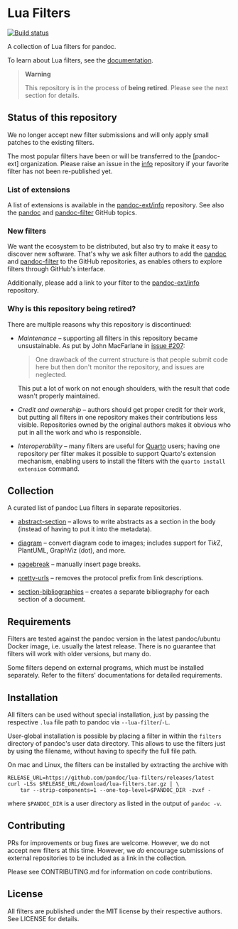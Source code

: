 # Lua Filters

[![Build status][GitHub Actions badge]][GitHub Actions]

[GitHub Actions badge]: https://img.shields.io/github/workflow/status/pandoc/lua-filters/CI?logo=github
[GitHub Actions]: https://github.com/pandoc/lua-filters/actions

A collection of Lua filters for pandoc.

To learn about Lua filters, see the [documentation].

[documentation]: http://pandoc.org/lua-filters.html

> **Warning**
>
> This repository is in the process of **being retired**. Please
> see the next section for details.

## Status of this repository

We no longer accept new filter submissions and will only apply
small patches to the existing filters.

The most popular filters have been or will be transferred to the
[pandoc-ext] organization. Please raise an issue in the
[info][pandoc-ext/info] repository if your favorite filter has not
been re-published yet.

### List of extensions

A list of extensions is available in the [pandoc-ext/info]
repository. See also the [pandoc][topic-pandoc] and
[pandoc-filter][topic-pandoc-filter] GitHub topics.

### New filters

We want the ecosystem to be distributed, but also try to make it
easy to discover new software. That's why we ask filter authors to
add the [pandoc][topic-pandoc] and
[pandoc-filter][topic-pandoc-filter] to the GitHub repositories,
as enables others to explore filters through GitHub's interface.

Additionally, please add a link to your filter to the
[pandoc-ext/info] repository.

[topic-pandoc]: https://github.com/topics/pandoc-filter
[topic-pandoc-filter]: https://github.com/topics/pandoc-filter
[pandoc-ext/info]: https://github.com/pandoc-ext/info

### Why is this repository being retired?

There are multiple reasons why this repository is discontinued:

- *Maintenance* – supporting all filters in this repository became
  unsustainable. As put by John MacFarlane in [issue #207]:

  > One drawback of the current structure is that people submit
  > code here but then don't monitor the repository, and issues
  > are neglected.

  This put a lot of work on not enough shoulders, with the result
  that code wasn't properly maintained.

- *Credit and ownership* – authors should get proper credit for
  their work, but putting all filters in one repository makes
  their contributions less visible. Repositories owned by the
  original authors makes it obvious who put in all the work and
  who is responsible.

- *Interoperability* – many filters are useful for [Quarto] users;
  having one repository per filter makes it possible to support
  Quarto's extension mechanism, enabling users to install the
  filters with the `quarto install extension` command.

[issue #207]: https://github.com/pandoc/lua-filters/issues/207
[Quarto]: https://quarto.org/

Collection
----------

A curated list of pandoc Lua filters in separate repositories.

- [abstract-section] – allows to write abstracts as a section in
  the body (instead of having to put it into the metadata).

- [diagram] – convert diagram code to images; includes support for
  Ti*k*Z, PlantUML, GraphViz (dot), and more.

- [pagebreak] – manually insert page breaks.

- [pretty-urls] – removes the protocol prefix from link
  descriptions.

- [section-bibliographies][section-bibs] – creates a separate
  bibliography for each section of a document.

[abstract-section]: https://github.com/pandoc-ext/abstract-section
[diagram]: https://github.com/pandoc-ext/diagram
[pagebreak]: https://github.com/pandoc-ext/pagebreak
[pretty-urls]: https://github.com/pandoc-ext/pretty-url
[section-bibs]: https://github.com/pandoc-ext/section-bibliographies

Requirements
------------

Filters are tested against the pandoc version in the latest
pandoc/ubuntu Docker image, i.e. usually the latest release. There
is no guarantee that filters will work with older versions, but
many do.

Some filters depend on external programs, which must be installed
separately. Refer to the filters' documentations for detailed
requirements.

Installation
------------

All filters can be used without special installation, just by
passing the respective `.lua` file path to pandoc via
`--lua-filter`/`-L`.

User-global installation is possible by placing a filter in within
the `filters` directory of pandoc's user data directory. This
allows to use the filters just by using the filename, without
having to specify the full file path.

On mac and Linux, the filters can be installed by extracting the
archive with

    RELEASE_URL=https://github.com/pandoc/lua-filters/releases/latest
    curl -LSs $RELEASE_URL/download/lua-filters.tar.gz | \
        tar --strip-components=1 --one-top-level=$PANDOC_DIR -zvxf -

where `$PANDOC_DIR` is a user directory as listed in the output of
`pandoc -v`.

Contributing
------------

PRs for improvements or bug fixes are welcome. However, we do not
accept new filters at this time. However, we *do* encourage
submissions of external repositories to be included as a link in
the collection.

Please see CONTRIBUTING.md for information on code contributions.

License
-------

All filters are published under the MIT license by their
respective authors. See LICENSE for details.

[Lua style guide]: https://github.com/hslua/lua-style-guide
